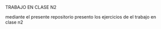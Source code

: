 TRABAJO EN CLASE N2

mediante el presente repositorio presento los ejercicios de el trabajo en clase n2
